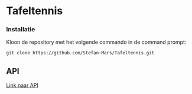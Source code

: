 # Tafeltennis

### Installatie

Kloon de repository met het volgende commando in de command prompt:

    git clone https://github.com/Stefan-Mars/Tafeltennis.git
## API

[Link naar API](https://github.com/Stefan-Mars/TafeltennisApi)

